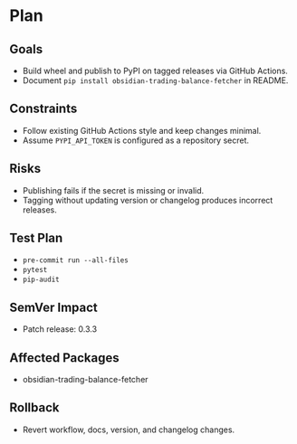 # Plan

## Goals
- Build wheel and publish to PyPI on tagged releases via GitHub Actions.
- Document `pip install obsidian-trading-balance-fetcher` in README.

## Constraints
- Follow existing GitHub Actions style and keep changes minimal.
- Assume `PYPI_API_TOKEN` is configured as a repository secret.

## Risks
- Publishing fails if the secret is missing or invalid.
- Tagging without updating version or changelog produces incorrect releases.

## Test Plan
- `pre-commit run --all-files`
- `pytest`
- `pip-audit`

## SemVer Impact
- Patch release: 0.3.3

## Affected Packages
- obsidian-trading-balance-fetcher

## Rollback
- Revert workflow, docs, version, and changelog changes.
